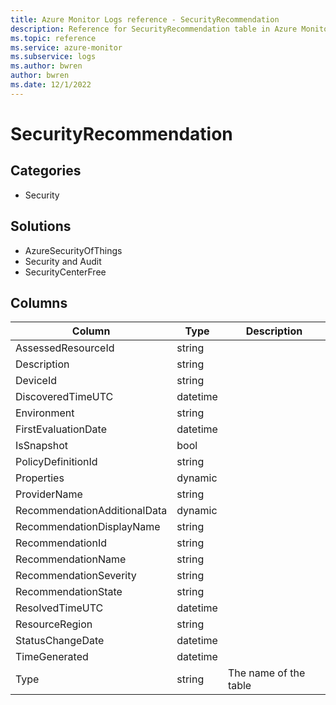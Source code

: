 ```yaml
---
title: Azure Monitor Logs reference - SecurityRecommendation
description: Reference for SecurityRecommendation table in Azure Monitor Logs.
ms.topic: reference
ms.service: azure-monitor
ms.subservice: logs
ms.author: bwren
author: bwren
ms.date: 12/1/2022
---
```


# SecurityRecommendation

 

## Categories

- Security
## Solutions

- AzureSecurityOfThings
- Security and Audit
- SecurityCenterFree




## Columns

| Column | Type | Description |
| --- | --- | --- |
| AssessedResourceId | string |  |
| Description | string |  |
| DeviceId | string |  |
| DiscoveredTimeUTC | datetime |  |
| Environment | string |  |
| FirstEvaluationDate | datetime |  |
| IsSnapshot | bool |  |
| PolicyDefinitionId | string |  |
| Properties | dynamic |  |
| ProviderName | string |  |
| RecommendationAdditionalData | dynamic |  |
| RecommendationDisplayName | string |  |
| RecommendationId | string |  |
| RecommendationName | string |  |
| RecommendationSeverity | string |  |
| RecommendationState | string |  |
| ResolvedTimeUTC | datetime |  |
| ResourceRegion | string |  |
| StatusChangeDate | datetime |  |
| TimeGenerated | datetime |  |
| Type | string | The name of the table |
